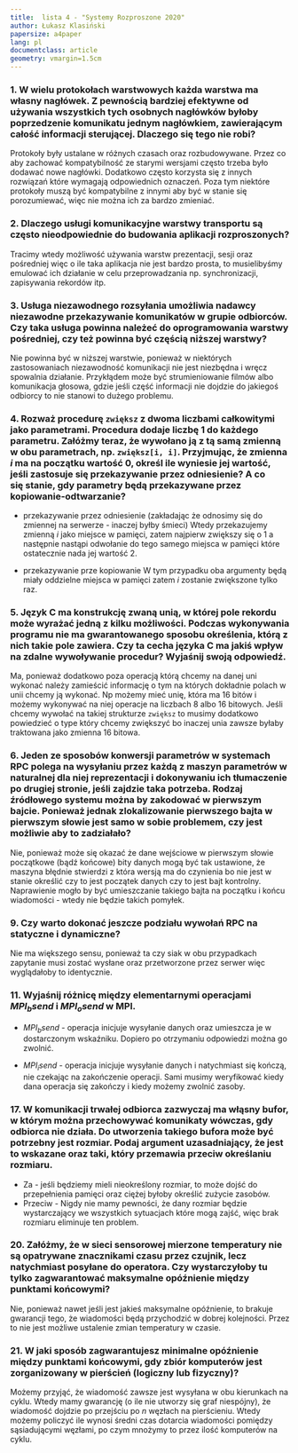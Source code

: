 ```yaml
---
title:  lista 4 - "Systemy Rozproszone 2020"
author: Łukasz Klasiński
papersize: a4paper
lang: pl
documentclass: article
geometry: vmargin=1.5cm
---
```


### 1. W wielu protokołach warstwowych każda warstwa ma własny nagłówek. Z pewnością bardziej efektywne od używania wszystkich tych osobnych nagłówków byłoby poprzedzenie komunikatu jednym nagłówkiem, zawierającym całość informacji sterującej. Dlaczego się tego nie robi?

Protokoły były ustalane w różnych czasach oraz rozbudowywane. Przez co aby zachować kompatybilność ze starymi wersjami często trzeba było dodawać nowe nagłówki. Dodatkowo często korzysta się z innych rozwiązań które wymagają odpowiednich oznaczeń. Poza tym niektóre protokoły muszą być kompatybilne z innymi aby być w stanie się porozumiewać, więc nie można ich za bardzo zmieniać.

### 2. Dlaczego usługi komunikacyjne warstwy transportu są często nieodpowiednie do budowania aplikacji rozproszonych?

Tracimy wtedy możliwość używania warstw prezentacji, sesji oraz pośredniej więc o ile taka aplikacja nie jest bardzo prosta, to musielibyśmy emulować ich działanie w celu przeprowadzania np. synchronizacji, zapisywania rekordów itp.

### 3. Usługa niezawodnego rozsyłania umożliwia nadawcy niezawodne przekazywanie komunikatów w grupie odbiorców. Czy taka usługa powinna należeć do oprogramowania warstwy pośredniej, czy też powinna być częścią niższej warstwy?

Nie powinna być w niższej warstwie, ponieważ w niektórych zastosowaniach niezawodność komunikacji nie jest niezbędna i wręcz spowalnia działanie. Przykłądem może być strumieniowanie filmów albo komunikacja głosowa, gdzie jeśli część informacji nie dojdzie do jakiegoś odbiorcy to nie stanowi to dużego problemu.

### 4. Rozważ procedurę `zwiększ` z dwoma liczbami całkowitymi jako parametrami. Procedura dodaje liczbę 1 do każdego parametru. Załóżmy teraz, że wywołano ją z tą samą zmienną w obu parametrach, np. `zwiększ[i, i]`. Przyjmując, że zmienna $i$ ma na początku wartość 0, określ ile wyniesie jej wartość, jeśli zastosuje się przekazywanie przez odniesienie? A co się stanie, gdy parametry będą przekazywane przez kopiowanie-odtwarzanie?

  * przekazywanie przez odniesienie (zakładając że odnosimy się do zmiennej na serwerze - inaczej byłby śmieci)
  Wtedy przekazujemy zmienną $i$ jako miejsce w pamięci, zatem najpierw zwiększy się o 1 a następnie nastąpi odwołanie do tego samego miejsca w pamięci które ostatecznie nada jej wartość 2.

  * przekazywanie prze kopiowanie
  W tym przypadku oba argumenty będą miały oddzielne miejsca w pamięci zatem $i$ zostanie zwiększone tylko raz.


### 5. Język C ma konstrukcję zwaną unią, w której pole rekordu może wyrażać jedną z kilku możliwości. Podczas wykonywania programu nie ma gwarantowanego sposobu określenia, którą z nich takie pole zawiera. Czy ta cecha języka C ma jakiś wpływ na zdalne wywoływanie procedur? Wyjaśnij swoją odpowiedź.

Ma, ponieważ dodatkowo poza operacją którą chcemy na danej uni wykonać należy zamieścić informację o tym na których dokładnie polach w unii chcemy ją wykonać. Np możemy mieć unię, która ma 16 bitów i możemy wykonywać na niej operacje na liczbach 8 albo 16 bitowych. Jeśli chcemy wywołać na takiej strukturze `zwiększ` to musimy dodatkowo powiedzieć o type który chcemy zwiększyć bo inaczej unia zawsze byłaby traktowana jako zmienna 16 bitowa.

### 6. Jeden ze sposobów konwersji parametrów w systemach RPC polega na wysyłaniu przez każdą z maszyn parametrów w naturalnej dla niej reprezentacji i dokonywaniu ich tłumaczenie po drugiej stronie, jeśli zajdzie taka potrzeba. Rodzaj źródłowego systemu można by zakodować w pierwszym bajcie. Ponieważ jednak zlokalizowanie pierwszego bajta w pierwszym słowie jest samo w sobie problemem, czy jest możliwie aby to zadziałało?

Nie, ponieważ może się okazać że dane wejściowe w pierwszym słowie początkowe (bądź końcowe) bity danych mogą być tak ustawione, że maszyna błędnie stwierdzi z która wersją ma do czynienia bo nie jest w stanie określić czy to jest początek danych czy to jest bajt kontrolny. Naprawienie mogło by być umieszczanie takiego bajta na początku i końcu wiadomości - wtedy nie będzie takich pomyłek.

### 9. Czy warto dokonać jeszcze podziału wywołań RPC na statyczne i dynamiczne?

Nie ma większego sensu, ponieważ ta czy siak w obu przypadkach zapytanie musi zostać wysłane oraz przetworzone przez serwer więc wyglądałoby to identycznie.

### 11. Wyjaśnij różnicę między elementarnymi operacjami $MPI_bsend$ i $MPI_osend$ w MPI.

  * $MPI_bsend$ - operacja inicjuje wysyłanie danych oraz umieszcza je w dostarczonym wskaźniku. Dopiero po otrzymaniu odpowiedzi można go zwolnić.
  
  * $MPI_isend$ - operacja inicjuje wysyłanie danych i natychmiast się kończą, nie czekając na zakończenie operacji. Sami musimy weryfikować kiedy dana operacja się zakończy i kiedy możemy zwolnić zasoby.

### 17. W komunikacji trwałej odbiorca zazwyczaj ma włąsny bufor, w którym można przechowywać komunikaty wówczas, gdy odbiorca nie działa. Do utworzenia takiego bufora może być potrzebny jest rozmiar. Podaj argument uzasadniający, że jest to wskazane oraz taki, który przemawia przeciw określaniu rozmiaru.

  * Za - jeśli będziemy mieli nieokreślony rozmiar, to może dojść do przepełnienia pamięci oraz ciężej byłoby określić zużycie zasobów.
  * Przeciw - Nigdy nie mamy pewności, że dany rozmiar będzie wystarczający we wszystkich sytuacjach które mogą zajść, więc brak rozmiaru eliminuje ten problem.

### 20. Załóżmy, że w sieci sensorowej mierzone temperatury nie są opatrywane znacznikami czasu przez czujnik, lecz natychmiast posyłane do operatora. Czy wystarczyłoby tu tylko zagwarantować maksymalne opóźnienie między punktami końcowymi?

Nie, ponieważ nawet jeśli jest jakieś maksymalne opóźnienie, to brakuje gwarancji tego, że wiadomości będą przychodzić w dobrej kolejności. Przez to nie jest możliwe ustalenie zmian temperatury w czasie.

### 21. W jaki sposób zagwarantujesz minimalne opóźnienie między punktami końcowymi, gdy zbiór komputerów jest zorganizowany w pierścień (logiczny lub fizyczny)?

Możemy przyjąć, że wiadomość zawsze jest wysyłana w obu kierunkach na cyklu. Wtedy mamy gwarancję (o ile nie utworzy się graf niespójny), że wiadomość dojdzie po przejściu po $n$ węzłach na pierścieniu. Wtedy możemy policzyć ile wynosi średni czas dotarcia wiadomości pomiędzy sąsiadującymi węzłami, po czym mnożymy to przez ilość komputerów na cyklu.